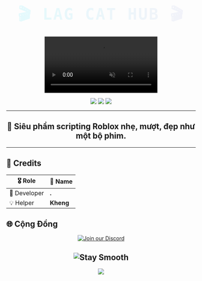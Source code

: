 <!-- LAG CAT HUB - README SUPER CINEMATIC -->

<!-- Title với hiệu ứng điện ảnh -->
<h1 align="center">
  <span style="
    display: inline-block;
    font-family: 'Fira Code', monospace;
    font-size: 42px;
    background: linear-gradient(90deg, #00f0ff, #fb6dc2, #00f0ff);
    background-size: 400% auto;
    -webkit-background-clip: text;
    -webkit-text-fill-color: transparent;
    animation: cinematicFade 5s ease-in-out infinite, neonFlow 8s linear infinite;
  ">
    🎬 LAG CAT HUB 🎬
  </span>
</h1>

<!-- Mèo gõ bàn phím video -->
<p align="center">
  <video autoplay loop muted playsinline width="300">
    <source src="https://user-images.githubusercontent.com/74038190/212738537-1d9dbf62-7fb6-43e4-9f14-df4a7526a3e1.mp4" type="video/mp4">
    Your browser does not support the video tag.
  </video>
</p>

<!-- Huy hiệu -->
<p align="center">
  <img src="https://img.shields.io/badge/Status-Online-00ffff?style=for-the-badge&logo=cloudflare&logoColor=white"/>
  <img src="https://img.shields.io/badge/Powered_by-Roblox-ff66cc?style=for-the-badge&logo=roblox&logoColor=white"/>
  <img src="https://img.shields.io/badge/Made%20with-%E2%9D%A4-FB6DC2?style=for-the-badge"/>
</p>

<!-- Giới thiệu -->
<hr />
<h2 align="center">🐾 Siêu phẩm scripting Roblox nhẹ, mượt, đẹp như một bộ phim.</h2>
<hr />

<!-- Credits -->
## 👑 Credits

| 🎖️ Role       | 💎 Name   |
|---------------|----------|
| 👑 Developer  | **.**     |
| 💡 Helper     | **Kheng** |

<!-- Discord -->
## 🌐 Cộng Đồng

<p align="center">
  <a href="https://discord.gg/KTG45Zv58j">
    <img src="https://invidget.switchblade.xyz/KTG45Zv58j" alt="Join our Discord"/>
  </a>
</p>

<!-- Stay smooth typing effect -->
<h2 align="center">
  <img src="https://readme-typing-svg.demolab.com?font=Fira+Code&weight=800&size=28&duration=3500&pause=1000&color=00F0FF&vCenter=true&center=true&width=600&lines=⚡+Stay+Smooth...;😼+Stay+Lag+Cat+Forever!+⚡" alt="Stay Smooth"/>
</h2>

<!-- Footer neon wave -->
<p align="center">
  <img src="https://capsule-render.vercel.app/api?type=waving&color=00f0ff&height=100&section=footer"/>
</p>

<!-- CSS cho animation -->
<style>
@keyframes neonFlow {
  0% { background-position: 0% }
  100% { background-position: 400% }
}

@keyframes cinematicFade {
  0%, 100% { opacity: 0.1; letter-spacing: 3px; }
  50% { opacity: 1; letter-spacing: 1px; }
}
</style>
